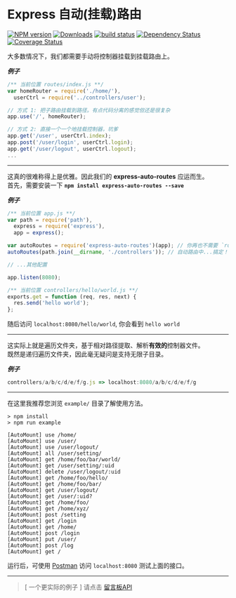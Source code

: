 # Express 自动(挂载)路由
[![NPM version][npm-image]][npm-url]
[![Downloads][downloads-image]][npm-url]
[![build status][travis-image]][travis-url]
[![Dependency Status][dep-image]][dep-url]
[![Coverage Status][cov-img]][cov-url]

大多数情况下，我们都需要手动将控制器挂载到挂载路由上。

***例子***

```javascript
/** 当前位置 routes/index.js **/
var homeRouter = require('./home/'),
  userCtrl = require('../controllers/user');

// 方式 1: 把子路由挂载到路径。有点代码分离的感觉但还是很复杂
app.use('/', homeRouter);

// 方式 2: 直接一个一个地挂载控制器，坑爹
app.get('/user', userCtrl.index);
app.post('/user/login', userCtrl.login);
app.get('/user/logout', userCtrl.logout);
...
```

****

这真的很难称得上是优雅。因此我们的  **express-auto-routes** 应运而生。  
首先，需要安装一下 **```npm install express-auto-routes --save```**  

***例子***

```javascript
/** 当前位置 app.js **/
var path = require('path'),
  express = require('express'),
  app = express();

var autoRoutes = require('express-auto-routes')(app); // 你再也不需要 `routes` 目录
autoRoutes(path.join(__dirname, './controllers')); // 自动路由中...搞定！

// ...其他配置

app.listen(8080);
```

```javascript
/** 当前位置 controllers/hello/world.js **/
exports.get = function (req, res, next) {
  res.send('hello world');
};
```

随后访问 `localhost:8080/hello/world`, 你会看到 `hello world`

****

这实际上就是遍历文件夹，基于相对路径提取、解析**有效的**控制器文件。  
既然是递归遍历文件夹，因此毫无疑问是支持无限子目录。

***例子***

```javascript
controllers/a/b/c/d/e/f/g.js => localhost:8080/a/b/c/d/e/f/g
```

****

在这里我推荐您浏览 `example/` 目录了解使用方法。

```
> npm install
> npm run example

[AutoMount] use /home/
[AutoMount] use /user/
[AutoMount] use /user/logout/
[AutoMount] all /user/setting/
[AutoMount] get /home/foo/bar/world/
[AutoMount] get /user/setting/:uid
[AutoMount] delete /user/logout/:uid
[AutoMount] get /home/foo/hello/
[AutoMount] get /home/foo/bar/
[AutoMount] get /user/logout/
[AutoMount] get /user/:uid?
[AutoMount] get /home/foo/
[AutoMount] get /home/xyz/
[AutoMount] post /setting
[AutoMount] get /login
[AutoMount] get /home/
[AutoMount] post /login
[AutoMount] put /user/
[AutoMount] post /log
[AutoMount] get /
```

运行后，可使用 [Postman](https://chrome.google.com/webstore/detail/postman/fhbjgbiflinjbdggehcddcbncdddomop) 访问 `localhost:8080` 测试上面的接口。

****

> [ 一个更实际的例子 ] 请点击 [留言板API](https://github.com/kenberkeley/msg-board-api)


[npm-url]: https://npmjs.org/package/express-auto-routes
[downloads-image]: http://img.shields.io/npm/dm/express-auto-routes.svg
[npm-image]: http://img.shields.io/npm/v/express-auto-routes.svg
[travis-image]: https://secure.travis-ci.org/kenberkeley/express-auto-routes.svg?branch=master
[travis-url]: https://travis-ci.org/kenberkeley/express-auto-routes
[dep-image]: http://david-dm.org/kenberkeley/express-auto-routes.svg?style=flat-square
[dep-url]: http://david-dm.org/kenberkeley/express-auto-routes
[cov-img]: https://coveralls.io/repos/github/kenberkeley/express-auto-routes/badge.svg?branch=master
[cov-url]: https://coveralls.io/github/kenberkeley/express-auto-routes?branch=master

